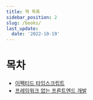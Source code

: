 ```yaml
---
title: 책 목록
sidebar_position: 2
slug: /books/
last_update:
  date: '2022-10-19'
---
```


# 목차

- [이펙티드 타입스크립트](./effective-typescript/introduction.md)
- [프레임워크 없는 프론트엔드 개발](./frameworkless-front-end-development/introduction.md)
